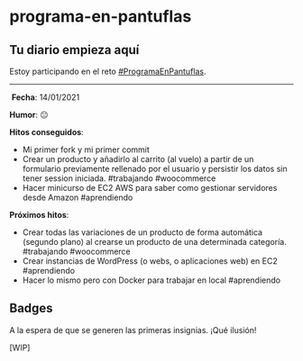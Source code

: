 # programa-en-pantuflas

## **Tu diario empieza aquí**

Estoy participando en el reto [#ProgramaEnPantuflas](https://github.com/delineas/reto-programa-en-pantuflas).

---
​
**Fecha**: 14/01/2021

**Humor**: 😐

**Hitos conseguidos**:

- Mi primer fork y mi primer commit
- Crear un producto y añadirlo al carrito (al vuelo) a partir de un formulario previamente rellenado por el usuario y persistir los datos sin tener session iniciada. #trabajando #woocommerce
- Hacer minicurso de EC2 AWS para saber como gestionar servidores desde Amazon #aprendiendo

**Próximos hitos**:

- Crear todas las variaciones de un producto de forma automática (segundo plano) al crearse un producto de una determinada categoría. #trabajando #woocommerce
- Crear instancias de WordPress (o webs, o aplicaciones web) en EC2 #aprendiendo
- Hacer lo mismo pero con Docker para trabajar en local #aprendiendo

## **Badges**

A la espera de que se generen las primeras insignias. ¡Qué ilusión!

\[WIP\]
